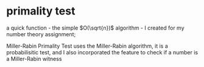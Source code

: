 # primality test

a quick function - the simple $O(\sqrt{n})$ algorithm - I created for my number theory assignment;

Miller-Rabin Primality Test uses the Miller-Rabin algorithm, it is a probabilisitic test, and I also incorporated the feature to check if a number is a Miller-Rabin witness
